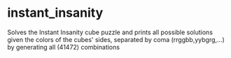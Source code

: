 # instant_insanity

Solves the Instant Insanity cube puzzle and prints all possible solutions given the colors of the cubes' sides,
separated by coma (rrggbb,yybgrg,...) by generating all (41472) combinations
